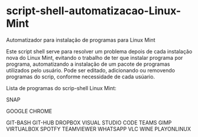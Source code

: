# script-shell-automatizacao-Linux-Mint

Automatizador para instalação de programas para Linux Mint

Este script shell serve para resolver um problema depois de cada instalação nova do Linux Mint, evitando o trabalho de ter que instalar programa por programa, automatizando a instalação de um pacote de programas utilizados pelo usuário. Pode ser editado, adicionando ou removendo programas do scrip, conforme necessidade de cada usúario. 

Lista de programas do scrip-shell Linux Mint:

SNAP

GOOGLE CHROME

GIT-BASH
GIT-HUB
DROPBOX
VISUAL STUDIO CODE
TEAMS
GIMP
VIRTUALBOX
SPOTFY
TEAMVIEWER
WHATSAPP
VLC
WINE
PLAYONLINUX
